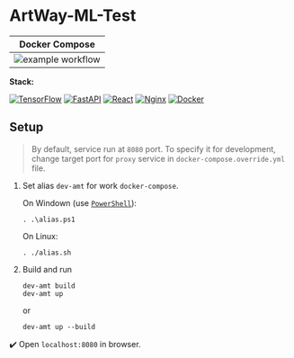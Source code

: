 # ArtWay-ML-Test

|Docker Compose|
|------|
|![example workflow](https://github.com/RTUITLab/ArtWay-ML-Test/actions/workflows/docker.yml/badge.svg)

**Stack:**

[![TensorFlow](https://img.shields.io/badge/TensorFlow-%23FF6F00.svg?&logo=TensorFlow&logoColor=white)](https://www.tensorflow.org/)
[![FastAPI](https://img.shields.io/badge/FastAPI-005571?logo=fastapi)](https://fastapi.tiangolo.com/)
[![React](https://img.shields.io/badge/react-%2320232a.svg?logo=react&logoColor=%2361DAFB)](https://ru.reactjs.org/)
[![Nginx](https://img.shields.io/badge/nginx-%23009639.svg?logo=nginx&logoColor=white)](https://nginx.org/)
[![Docker](https://img.shields.io/badge/docker-%230db7ed.svg?logo=docker&logoColor=white)](https://www.docker.com/)

## Setup
> By default, service run at `8080` port. To specify it for development, change target port for `proxy` service in `docker-compose.override.yml` file.
1. Set alias `dev-amt` for work `docker-compose`.

    On Windown (use [`PowerShell`](https://docs.microsoft.com/en-us/powershell/)):

    ```
    . .\alias.ps1
    ```
    On Linux:
    ```
    . ./alias.sh
    ```
2. Build and run
    ```
    dev-amt build
    dev-amt up
    ```
    or
    ```
    dev-amt up --build
    ```
:heavy_check_mark: Open `localhost:8080` in browser.